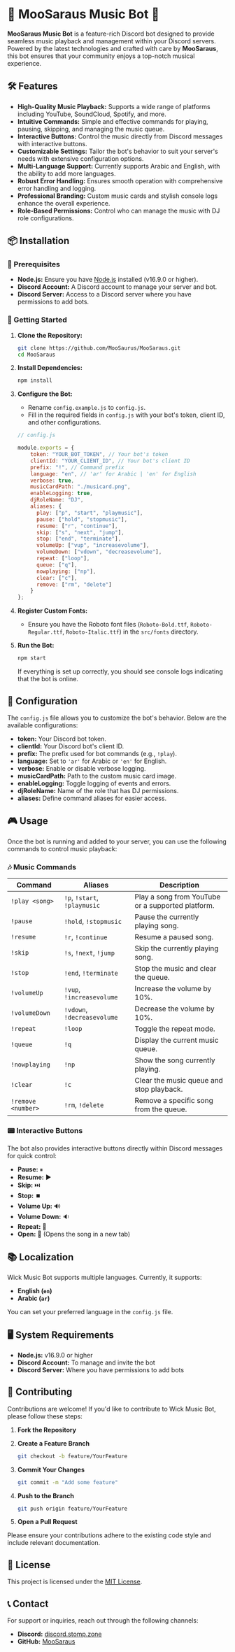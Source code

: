 # 🎵 MooSaraus Music Bot 🎵

**MooSaraus Music Bot** is a feature-rich Discord bot designed to provide seamless music playback and management within your Discord servers. Powered by the latest technologies and crafted with care by **MooSaraus**, this bot ensures that your community enjoys a top-notch musical experience.

## 🛠️ Features

- **High-Quality Music Playback:** Supports a wide range of platforms including YouTube, SoundCloud, Spotify, and more.
- **Intuitive Commands:** Simple and effective commands for playing, pausing, skipping, and managing the music queue.
- **Interactive Buttons:** Control the music directly from Discord messages with interactive buttons.
- **Customizable Settings:** Tailor the bot's behavior to suit your server's needs with extensive configuration options.
- **Multi-Language Support:** Currently supports Arabic and English, with the ability to add more languages.
- **Robust Error Handling:** Ensures smooth operation with comprehensive error handling and logging.
- **Professional Branding:** Custom music cards and stylish console logs enhance the overall experience.
- **Role-Based Permissions:** Control who can manage the music with DJ role configurations.

## 📦 Installation

### 🔧 Prerequisites

- **Node.js:** Ensure you have [Node.js](https://nodejs.org/) installed (v16.9.0 or higher).
- **Discord Account:** A Discord account to manage your server and bot.
- **Discord Server:** Access to a Discord server where you have permissions to add bots.

### 🚀 Getting Started

1. **Clone the Repository:**

   ```bash
   git clone https://github.com/MooSaurus/MooSaraus.git
   cd MooSaraus
   ```

2. **Install Dependencies:**

   ```bash
   npm install
   ```

3. **Configure the Bot:**

   - Rename `config.example.js` to `config.js`.
   - Fill in the required fields in `config.js` with your bot's token, client ID, and other configurations.

   ```javascript
   // config.js

   module.exports = {    
       token: "YOUR_BOT_TOKEN", // Your bot's token
       clientId: "YOUR_CLIENT_ID", // Your bot's client ID
       prefix: "!", // Command prefix
       language: "en", // 'ar' for Arabic | 'en' for English
       verbose: true,
       musicCardPath: "./musicard.png",
       enableLogging: true,
       djRoleName: "DJ",
       aliases: {
         play: ["p", "start", "playmusic"],
         pause: ["hold", "stopmusic"],
         resume: ["r", "continue"],
         skip: ["s", "next", "jump"],
         stop: ["end", "terminate"],
         volumeUp: ["vup", "increasevolume"],
         volumeDown: ["vdown", "decreasevolume"],
         repeat: ["loop"],
         queue: ["q"],
         nowplaying: ["np"],
         clear: ["c"],
         remove: ["rm", "delete"]
       }
   };
   ```

4. **Register Custom Fonts:**

   - Ensure you have the Roboto font files (`Roboto-Bold.ttf`, `Roboto-Regular.ttf`, `Roboto-Italic.ttf`) in the `src/fonts` directory.

5. **Run the Bot:**

   ```bash
   npm start
   ```

   If everything is set up correctly, you should see console logs indicating that the bot is online.

## 📝 Configuration

The `config.js` file allows you to customize the bot's behavior. Below are the available configurations:

- **token:** Your Discord bot token.
- **clientId:** Your Discord bot's client ID.
- **prefix:** The prefix used for bot commands (e.g., `!play`).
- **language:** Set to `'ar'` for Arabic or `'en'` for English.
- **verbose:** Enable or disable verbose logging.
- **musicCardPath:** Path to the custom music card image.
- **enableLogging:** Toggle logging of events and errors.
- **djRoleName:** Name of the role that has DJ permissions.
- **aliases:** Define command aliases for easier access.

## 🎮 Usage

Once the bot is running and added to your server, you can use the following commands to control music playback:

### 🎶 Music Commands

| Command          | Aliases                     | Description                             |
| ---------------- | --------------------------- | --------------------------------------- |
| `!play <song>`   | `!p`, `!start`, `!playmusic`| Play a song from YouTube or a supported platform. |
| `!pause`         | `!hold`, `!stopmusic`       | Pause the currently playing song.       |
| `!resume`        | `!r`, `!continue`           | Resume a paused song.                    |
| `!skip`          | `!s`, `!next`, `!jump`      | Skip the currently playing song.         |
| `!stop`          | `!end`, `!terminate`         | Stop the music and clear the queue.       |
| `!volumeUp`      | `!vup`, `!increasevolume`   | Increase the volume by 10%.               |
| `!volumeDown`    | `!vdown`, `!decreasevolume` | Decrease the volume by 10%.               |
| `!repeat`        | `!loop`                      | Toggle the repeat mode.                   |
| `!queue`         | `!q`                         | Display the current music queue.          |
| `!nowplaying`    | `!np`                        | Show the song currently playing.          |
| `!clear`         | `!c`                         | Clear the music queue and stop playback.  |
| `!remove <number>`| `!rm`, `!delete`             | Remove a specific song from the queue.    |

### 📟 Interactive Buttons

The bot also provides interactive buttons directly within Discord messages for quick control:

- **Pause:** ⏸
- **Resume:** ▶️
- **Skip:** ⏭️
- **Stop:** ⏹️
- **Volume Up:** 🔊
- **Volume Down:** 🔉
- **Repeat:** 🔁
- **Open:** 🔗 (Opens the song in a new tab)

## 📚 Localization

Wick Music Bot supports multiple languages. Currently, it supports:

- **English (`en`)**
- **Arabic (`ar`)**

You can set your preferred language in the `config.js` file.

## 🖥️ System Requirements

- **Node.js:** v16.9.0 or higher
- **Discord Account:** To manage and invite the bot
- **Discord Server:** Where you have permissions to add bots

## 🤝 Contributing

Contributions are welcome! If you'd like to contribute to Wick Music Bot, please follow these steps:

1. **Fork the Repository**
2. **Create a Feature Branch**

   ```bash
   git checkout -b feature/YourFeature
   ```

3. **Commit Your Changes**

   ```bash
   git commit -m "Add some feature"
   ```

4. **Push to the Branch**

   ```bash
   git push origin feature/YourFeature
   ```

5. **Open a Pull Request**

Please ensure your contributions adhere to the existing code style and include relevant documentation.

## 📄 License

This project is licensed under the [MIT License](LICENSE).

## 📞 Contact

For support or inquiries, reach out through the following channels:

- **Discord:** [discord.stomp.zone](discord.stomp.zone)
- **GitHub:** [MooSaraus](https://github.com/MooSaurus)



